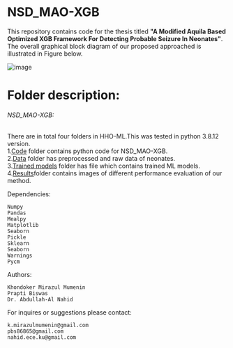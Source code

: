 # NSD_MAO-XGB

This repository contains code for the thesis titled **"A Modified Aquila Based Optimized XGB Framework For Detecting Probable Seizure In Neonates"**. The overall graphical block diagram of our proposed approached is illustrated in Figure below.
  

![image](https://user-images.githubusercontent.com/81968951/215566515-fd1e312d-3ac4-4390-9624-039001581f3a.png)



# Folder description:
###### NSD_MAO-XGB: 
There are in total four folders in HHO-ML.This was tested in python  3.8.12 version.<br />
1.[Code](https://github.com/MIrazul29/NSD_MAO-XGB/tree/main/Code) folder contains python code for NSD_MAO-XGB. <br />
2.[Data](https://github.com/MIrazul29/NSD_MAO-XGB/tree/main/Data) folder has preprocessed and raw data of neonates.<br />
3.[Trained models](https://github.com/MIrazul29/NSD_MAO-XGB/tree/main/Trained%20Models) folder has file which contains trained  ML models. <br/>
4.[Results](https://github.com/MIrazul29/NSD_MAO-XGB/tree/main/Results)folder contains images of different performance evaluation of our method.<br />

Dependencies:
```
Numpy
Pandas 
Mealpy
Matplotlib
Seaborn
Pickle
Sklearn
Seaborn
Warnings
Pycm
```


Authors:
 ```
Khondoker Mirazul Mumenin
Prapti Biswas
Dr. Abdullah-Al Nahid

```
For inquires or suggestions please contact:
```
k.mirazulmumenin@gmail.com
pbs86865@gmail.com
nahid.ece.ku@gmail.com
```

